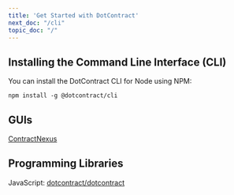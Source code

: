 ```yaml
---
title: 'Get Started with DotContract'
next_doc: "/cli"
topic_doc: "/"
---
```


## Installing the Command Line Interface (CLI)

You can install the DotContract CLI for Node using NPM:

```
npm install -g @dotcontract/cli
```
## GUIs

[ContractNexus](https://contract.nexus)

## Programming Libraries

JavaScript: [dotcontract/dotcontract](https://github.com/dotcontract/dotcontract)